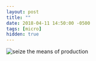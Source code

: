 ```yaml
---
layout: post
title: ""
date: 2018-04-11 14:50:00 -0500
tags: [micro]
hidden: true
---
```

![seize the means of production]("https://farm1.staticflickr.com/803/40498360485_47ba52acb2_k.jpg")
